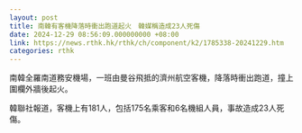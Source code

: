 ```yaml
---
layout: post
title: 南韓有客機降落時衝出跑道起火　韓媒稱造成23人死傷
date: 2024-12-29 08:56:09.000000000 +08:00
link: https://news.rthk.hk/rthk/ch/component/k2/1785338-20241229.htm
categories: rthk
---
```


南韓全羅南道務安機場，一班由曼谷飛抵的濟州航空客機，降落時衝出跑道，撞上圍欄外牆後起火。

韓聯社報道，客機上有181人，包括175名乘客和6名機組人員，事故造成23人死傷。
